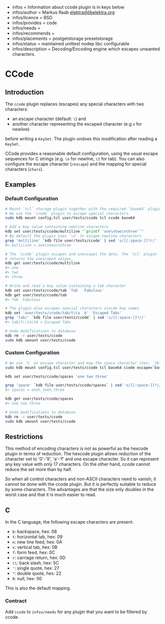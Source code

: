 - infos = Information about ccode plugin is in keys below
- infos/author = Markus Raab <elektra@libelektra.org>
- infos/licence = BSD
- infos/provides = code
- infos/needs =
- infos/recommends =
- infos/placements = postgetstorage presetstorage
- infos/status = maintained unittest nodep libc configurable
- infos/description = Decoding/Encoding engine which escapes unwanted characters.

# CCode

## Introduction

The `ccode` plugin replaces (escapes) any special characters with two characters:

- an escape character (default: `\`) and
- another character representing the escaped character (e.g `n` for newline)

before writing a `KeySet`. The plugin undoes this modification after reading a `KeySet`.

CCode provides a reasonable default configuration, using the usual escape sequences
for C strings (e.g. `\n` for newline, `\t` for tab). You can also configure the escape character
(`/escape`) and the mapping for special characters (`chars`).

## Examples

### Default Configuration

```sh
# Mount `tcl` storage plugin together with the required `base64` plugin.
# We use the `ccode` plugin to escape special characters.
sudo kdb mount config.tcl user/tests/ccode tcl ccode base64

# Add a key value containing newline characters
kdb set user/tests/ccode/multiline "`printf 'one\ntwo\nthree'`"
# By default the plugin uses `\n` to escape newline characters
grep 'multiline' `kdb file user/tests/ccode` | sed 's/[[:space:]]*//'
#> multiline = one\ntwo\nthree

# The `ccode` plugin escapes and unescapes the data. The `tcl` plugin
# returns the unescaped values.
kdb get user/tests/ccode/multiline
#> one
#> two
#> three

# Write and read a key value containing a tab character
kdb set user/tests/ccode/tab 'Tab	Fabulous'
kdb get user/tests/ccode/tab
#> Tab	Fabulous

# The plugin also escapes special characters inside key names
kdb set 'user/tests/ccode/tab/t\ta	b' 'Escaped Tabs'
grep 'tab/' `kdb file user/tests/ccode` | sed 's/[[:space:]]*//'
#> tab/t\\ta\tb = Escaped Tabs

# Undo modifications to database
kdb rm -r user/tests/ccode
sudo kdb umount user/tests/ccode
```

### Custom Configuration

```sh
# We use `%` as escape character and map the space character (hex: `20`) to the character `_`.
sudo kdb mount config.tcl user/tests/ccode tcl base64 ccode escape=`bash -c 'printf %x \"%'` chars= chars/20=`bash -c 'printf %x \"_'`

kdb set user/tests/ccode/spaces 'one two three'

grep 'space' `kdb file user/tests/ccode/spaces` | sed 's/[[:space:]]*//'
#> spaces = one%_two%_three

kdb get user/tests/ccode/spaces
#> one two three

# Undo modifications to database
kdb rm -r user/tests/ccode
sudo kdb umount user/tests/ccode
```

## Restrictions

This method of encoding characters is not as powerful as the hexcode plugin in terms of reduction.
The hexcode plugin allows reduction of the character set to '0'-'9', 'a'-'f' and one escape character.
So it can represent any key value with only 17 characters.
On the other hand, ccode cannot reduce the set more than by half.

So when all control characters and non-ASCII characters need to vanish,
it cannot be done with the ccode plugin.
But it is perfectly suitable to reduce by some characters.
The advantages are that the size only doubles in the worst case and that
it is much easier to read.

## C

In the C language, the following escape characters are present.

- `b`: backspace, hex: 08
- `t`: horizontal tab, hex: 09
- `n`: new line feed, hex: 0A
- `v`: vertical tab, hex: 0B
- `f`: form feed, hex: 0C
- `r`: carriage return, hex: 0D
- `\\`: back slash, hex: 5C
- `'`: single quote, hex: 27
- `"`: double quote, hex: 22
- `0`: null, hex: 00

This is also the default mapping.

### Contract

Add `ccode` to `infos/needs` for any plugin that you want to be filtered by ccode.
